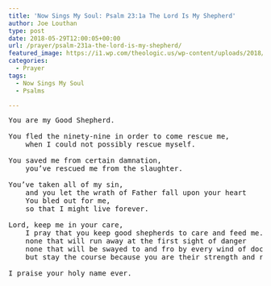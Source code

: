 ```yaml
---
title: 'Now Sings My Soul: Psalm 23:1a The Lord Is My Shepherd'
author: Joe Louthan
type: post
date: 2018-05-29T12:00:05+00:00
url: /prayer/psalm-231a-the-lord-is-my-shepherd/
featured_image: https://i1.wp.com/theologic.us/wp-content/uploads/2018/05/celeb-shep-inset.jpg?resize=800%2C500
categories:
  - Prayer
tags:
  - Now Sings My Soul
  - Psalms

---
```

<pre>You are my Good Shepherd.

You fled the ninety-nine in order to come rescue me,
	when I could not possibly rescue myself.

You saved me from certain damnation,
	you’ve rescued me from the slaughter.

You’ve taken all of my sin,
	and you let the wrath of Father fall upon your heart
	You bled out for me,
	so that I might live forever.

Lord, keep me in your care,
	I pray that you keep good shepherds to care and feed me.
	none that will run away at the first sight of danger
	none that will be swayed to and fro by every wind of doctrine
	but stay the course because you are their strength and resolve.

I praise your holy name ever.</pre>